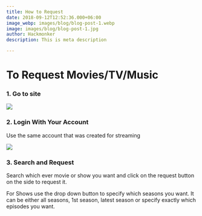 ```yaml
---
title: How to Request
date: 2018-09-12T12:52:36.000+06:00
image_webp: images/blog/blog-post-1.webp
image: images/blog/blog-post-1.jpg
author: Hackmonker
description: This is meta description

---
```

# To Request Movies/TV/Music

### 1. Go to site

![](https://i.imgur.com/Nmos71z.png)

### 2. Login With Your Account

Use the same account that was created for streaming

![](/images/olajhbc9jo-ha.png)

### 3. Search and Request

Search which ever movie or show you want and click on the request button on the side to request it.

For Shows use the drop down button to specify which seasons you want. It can be either all seasons, 1st season, latest season or specify exactly which episodes you want.